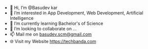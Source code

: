 - 👋 Hi, I’m @Basudev kar
- 👀 I’m interested in App Development, Web Development, Artificial Intelligence
- 🌱 I’m currently learning Bachelor's of Science
- 💞️ I’m looking to collaborate on ...
- 📫 Mail me on basudev.scm@gmail.com
- 🌐 Visit my Website https://techbanda.com

<!---
Basudev2806/Basudev2806 is a ✨ special ✨ repository because its `README.md` (this file) appears on your GitHub profile.
You can click the Preview link to take a look at your changes.
--->
